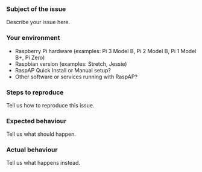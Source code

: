 ### Subject of the issue
Describe your issue here.

### Your environment
* Raspberry Pi hardware (examples: Pi 3 Model B, Pi 2 Model B, Pi 1 Model B+, Pi Zero)  
* Raspbian version (examples: Stretch, Jessie)
* RaspAP Quick Install or Manual setup?
* Other software or services running with RaspAP?

### Steps to reproduce
Tell us how to reproduce this issue.

### Expected behaviour
Tell us what should happen.

### Actual behaviour
Tell us what happens instead.

